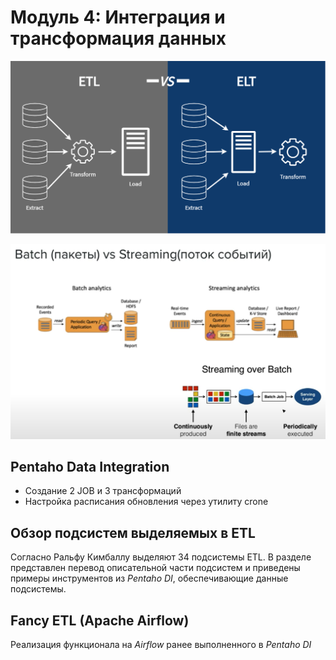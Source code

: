 # Модуль 4: Интеграция и трансформация данных

![(ETL и ELT)](https://github.com/Artem-ne-Artem/Data-engineering-DL/blob/main/DE-101%20Modules/Module04/ETL_ELT.png)

![Batch и streaming](https://github.com/Artem-ne-Artem/Data-engineering-DL/blob/main/DE-101%20Modules/Module04/Batch_streaming.png)

## Pentaho Data Integration
- Создание 2 JOB и 3 трансформаций
- Настройка расписания обновления через утилиту crone

## Обзор подсистем выделяемых в ETL

Согласно Ральфу Кимбаллу выделяют 34 подсистемы ETL. В разделе представлен перевод описательной части подсистем и приведены примеры инструментов из _Pentaho DI_, обеспечивающие данные подсистемы.

## Fancy ETL (Apache Airflow)

Реализация функционала на _Airflow_ ранее выполненного в _Pentaho DI_
